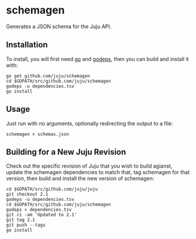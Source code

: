 # schemagen

Generates a JSON schema for the Juju API.

## Installation

To install, you will first need [go][] and [godeps][], then you can build
and install it with:

    go get github.com/juju/schemagen
    cd $GOPATH/src/github.com/juju/schemagen
    godeps -u dependencies.tsv
    go install

## Usage

Just run with no arguments, optionally redirecting the output to a file:

    schemagen > schemas.json

## Building for a New Juju Revision

Check out the specific revision of Juju that you wish to build agianst,
update the schemagen dependencies to match that, tag schemagen for that
version, then build and install the new version of schemagen:

    cd $GOPATH/src/github.com/juju/juju
    git checkout 2.1
    godeps -u dependencies.tsv
    cd $GOPATH/src/github.com/juju/schemagen
    godeps > dependencies.tsv
    git ci -am 'Updated to 2.1'
    git tag 2.1
    git push --tags
    go install


[go]: https://golang.org/doc/install
[godeps]: https://github.com/rogpeppe/godeps
